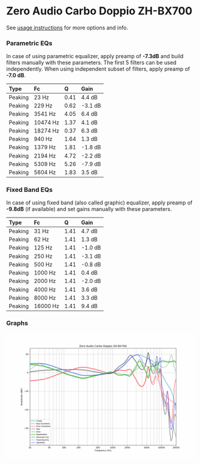 # Zero Audio Carbo Doppio ZH-BX700
See [usage instructions](https://github.com/jaakkopasanen/AutoEq#usage) for more options and info.

### Parametric EQs
In case of using parametric equalizer, apply preamp of **-7.3dB** and build filters manually
with these parameters. The first 5 filters can be used independently.
When using independent subset of filters, apply preamp of **-7.0 dB**.

| Type    | Fc       |    Q | Gain    |
|:--------|:---------|:-----|:--------|
| Peaking | 23 Hz    | 0.41 | 4.4 dB  |
| Peaking | 229 Hz   | 0.62 | -3.1 dB |
| Peaking | 3541 Hz  | 4.05 | 6.4 dB  |
| Peaking | 10474 Hz | 1.37 | 4.1 dB  |
| Peaking | 18274 Hz | 0.37 | 6.3 dB  |
| Peaking | 940 Hz   | 1.64 | 1.3 dB  |
| Peaking | 1379 Hz  | 1.81 | -1.8 dB |
| Peaking | 2194 Hz  | 4.72 | -2.2 dB |
| Peaking | 5309 Hz  | 5.26 | -7.9 dB |
| Peaking | 5604 Hz  | 1.83 | 3.5 dB  |

### Fixed Band EQs
In case of using fixed band (also called graphic) equalizer, apply preamp of **-9.8dB**
(if available) and set gains manually with these parameters.

| Type    | Fc       |    Q | Gain    |
|:--------|:---------|:-----|:--------|
| Peaking | 31 Hz    | 1.41 | 4.7 dB  |
| Peaking | 62 Hz    | 1.41 | 1.3 dB  |
| Peaking | 125 Hz   | 1.41 | -1.0 dB |
| Peaking | 250 Hz   | 1.41 | -3.1 dB |
| Peaking | 500 Hz   | 1.41 | -0.8 dB |
| Peaking | 1000 Hz  | 1.41 | 0.4 dB  |
| Peaking | 2000 Hz  | 1.41 | -2.0 dB |
| Peaking | 4000 Hz  | 1.41 | 3.6 dB  |
| Peaking | 8000 Hz  | 1.41 | 3.3 dB  |
| Peaking | 16000 Hz | 1.41 | 9.4 dB  |

### Graphs
![](./Zero%20Audio%20Carbo%20Doppio%20ZH-BX700.png)